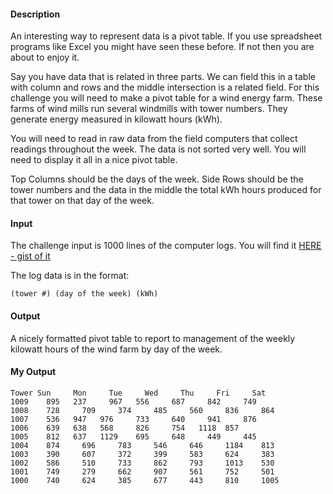 #### Description

An interesting way to represent data is a pivot table. If you use spreadsheet programs like Excel you might have seen these before. If not then you are about to enjoy it.

Say you have data that is related in three parts. We can field this in a table with column and rows and the middle intersection is a related field. For this challenge you will need to make a pivot table for a wind energy farm. These farms of wind mills run several windmills with tower numbers. They generate energy measured in kilowatt hours (kWh).

You will need to read in raw data from the field computers that collect readings throughout the week. The data is not sorted very well. You will need to display it all in a nice pivot table.

Top Columns should be the days of the week.
Side Rows should be the tower numbers and the data in the middle the total kWh hours produced for that tower on that day of the week.

#### Input

The challenge input is 1000 lines of the computer logs. You will find it [HERE - gist of it](https://gist.github.com/coderd00d/ca718df8e633285885fa)

The log data is in the format:

    (tower #) (day of the week) (kWh)

#### Output

A nicely formatted pivot table to report to management of the weekly kilowatt hours of the wind farm by day of the week.

#### My Output

    Tower Sun	  Mon	  Tue	  Wed	  Thu	  Fri	  Sat
    1009	895	  237	  967   556  	687  	842  	749
    1008	728  	709  	374  	485  	560  	836  	864
    1007	536	  947  	976  	733  	640  	941  	876
    1006	639	  638  	568  	826  	754	  1118	857
    1005	812	  637  	1129	695 	648  	449  	445
    1004	874  	696  	783  	546  	646  	1184	813
    1003	390  	607  	372  	399  	583  	624  	383
    1002	586  	510  	733  	862  	793  	1013	530
    1001	749  	279  	662  	907  	561  	752  	501
    1000	740  	624  	385  	677  	443  	810  	1005
